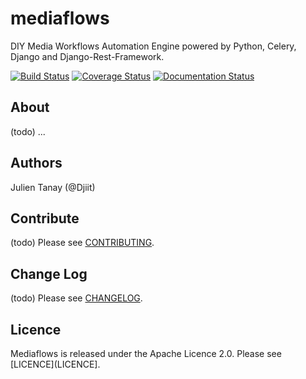 # mediaflows

DIY Media Workflows Automation Engine powered by Python, Celery, Django and Django-Rest-Framework.

[![Build Status](https://travis-ci.org/Djiit/mediaflows.svg)](https://travis-ci.org/Djiit/mediaflows) [![Coverage Status](https://coveralls.io/repos/Djiit/mediaflows/badge.svg)](https://coveralls.io/r/Djiit/mediaflows) [![Documentation Status](https://readthedocs.org/projects/mediaflows/badge/?version=latest)](https://readthedocs.org/projects/mediaflows/?badge=latest)

## About

(todo) ...

## Authors

Julien Tanay (@Djiit)

## Contribute

(todo) Please see [CONTRIBUTING](CONTRIBUTING).

## Change Log

(todo) Please see [CHANGELOG](CHANGELOG).

## Licence

Mediaflows is released under the Apache Licence 2.0.
Please see [LICENCE](LICENCE].
